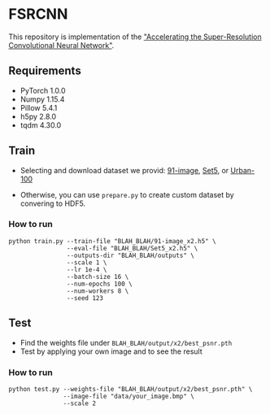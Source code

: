 # FSRCNN

This repository is implementation of the ["Accelerating the Super-Resolution Convolutional Neural Network"](https://arxiv.org/abs/1608.00367).


## Requirements

- PyTorch 1.0.0
- Numpy 1.15.4
- Pillow 5.4.1
- h5py 2.8.0
- tqdm 4.30.0

## Train

- Selecting and download dataset we provid: [91-image](https://drive.google.com/drive/u/0/folders/1dGpaPHnPqEzSni5rtjtfGpiFhMWwdZ4_), [Set5](https://drive.google.com/drive/u/0/folders/13StFFSeqH_EOnpe6mWT56IX8ZHlBe1d0), or [Urban-100](https://drive.google.com/drive/u/0/folders/1qDgNRVObeGh46B347GYSeR15m0D-KUZ8)

- Otherwise, you can use `prepare.py` to create custom dataset by convering to HDF5.

### How to run

```
python train.py --train-file "BLAH_BLAH/91-image_x2.h5" \
                --eval-file "BLAH_BLAH/Set5_x2.h5" \
                --outputs-dir "BLAH_BLAH/outputs" \
                --scale 1 \
                --lr 1e-4 \
                --batch-size 16 \
                --num-epochs 100 \
                --num-workers 8 \
                --seed 123                
```



## Test

- Find the weights file under `BLAH_BLAH/output/x2/best_psnr.pth`
- Test by applying your own image and to see the result

### How to run
```
python test.py --weights-file "BLAH_BLAH/output/x2/best_psnr.pth" \
               --image-file "data/your_image.bmp" \
               --scale 2
```
